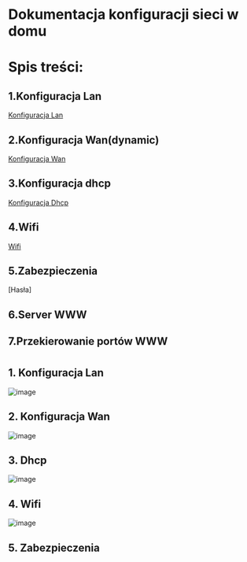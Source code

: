 #  Dokumentacja konfiguracji sieci w domu 

# Spis treści:

## 1.Konfiguracja Lan 
  [Konfiguracja Lan ](#1-konfiguracja-lan)
 
## 2.Konfiguracja Wan(dynamic)
  [Konfiguracja Wan](#2-konfiguracja-wan)

## 3.Konfiguracja dhcp
  [Konfiguracja Dhcp](#3-dhcp)
  
## 4.Wifi
  [Wifi](#4-wifi)

## 5.Zabezpieczenia
  [Hasła]
 
## 6.Server WWW

## 7.Przekierowanie portów WWW

#
## 1. Konfiguracja Lan
 ![image](https://user-images.githubusercontent.com/98666161/193669963-129c2b4c-ffc1-4551-b430-efe77df84e9b.png)
 

## 2. Konfiguracja Wan
 ![image](https://user-images.githubusercontent.com/98666161/193673325-93bb9a2e-e6fe-4c1b-8e8e-504cd6a5cff4.png)

## 3. Dhcp
  ![image](https://user-images.githubusercontent.com/98666161/193675176-629c2a59-8d36-4f1d-9e0a-533b5ddf95aa.png)

## 4. Wifi
  ![image](https://user-images.githubusercontent.com/98666161/193676808-29798740-00f2-43de-95c5-995aefa92891.png)

## 5. Zabezpieczenia 
